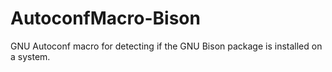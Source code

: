 # AutoconfMacro-Bison
GNU Autoconf macro for detecting if the GNU Bison package is installed on a system.
